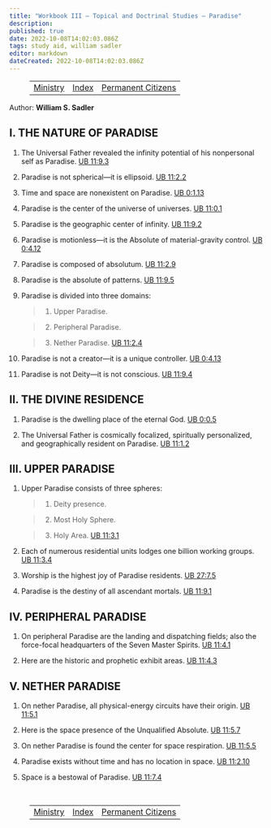 ```yaml
---
title: "Workbook III — Topical and Doctrinal Studies — Paradise"
description: 
published: true
date: 2022-10-08T14:02:03.086Z
tags: study aid, william sadler
editor: markdown
dateCreated: 2022-10-08T14:02:03.086Z
---
```


<figure class="table chapter-navigator">
	<table>
		<tbody>
		<tr>
			<td><a href="/en/William_S_Sadler/Workbook_3_Topical_and_Doctrinal_Studies/Ministry">Ministry</a></td>
			<td><a href="/en/William_S_Sadler/Workbook_3_Topical_and_Doctrinal_Studies/Index">Index</a></td>
			<td><a href="/en/William_S_Sadler/Workbook_3_Topical_and_Doctrinal_Studies/Permanent_Citizens">Permanent Citizens</a></td>
		</tr>
		</tbody>
	</table>
</figure>

Author: **William S. Sadler**

## I. THE NATURE OF PARADISE

1. The Universal Father revealed the infinity potential of his nonpersonal self as Paradise. [UB 11:9.3](/en/The_Urantia_Book/11#p9_3)

2. Paradise is not spherical—it is ellipsoid. [UB 11:2.2](/en/The_Urantia_Book/11#p2_2)

3. Time and space are nonexistent on Paradise. [UB 0:1.13](/en/The_Urantia_Book/0#p1_13)

4. Paradise is the center of the universe of universes. [UB 11:0.1](/en/The_Urantia_Book/11#p0_1)

5. Paradise is the geographic center of infinity. [UB 11:9.2](/en/The_Urantia_Book/11#p9_2)

6. Paradise is motionless—it is the Absolute of material-gravity control. [UB 0:4.12](/en/The_Urantia_Book/0#p4_12)

7. Paradise is composed of absolutum. [UB 11:2.9](/en/The_Urantia_Book/11#p2_9)

8. Paradise is the absolute of patterns. [UB 11:9.5](/en/The_Urantia_Book/11#p9_5)

9. Paradise is divided into three domains:

	> 1. Upper Paradise.

	> 2. Peripheral Paradise.

	> 3. Nether Paradise. [UB 11:2.4](/en/The_Urantia_Book/11#p2_4)

10. Paradise is not a creator—it is a unique controller. [UB 0:4.13](/en/The_Urantia_Book/0#p4_13)

11. Paradise is not Deity—it is not conscious. [UB 11:9.4](/en/The_Urantia_Book/11#p9_4)

## II. THE DIVINE RESIDENCE

1. Paradise is the dwelling place of the eternal God. [UB 0:0.5](/en/The_Urantia_Book/0#p0_5)

2. The Universal Father is cosmically focalized, spiritually personalized, and geographically resident on Paradise. [UB 11:1.2](/en/The_Urantia_Book/11#p1_2)

## III. UPPER PARADISE

1. Upper Paradise consists of three spheres:

	> 1. Deity presence.

	> 2. Most Holy Sphere.

	> 3. Holy Area. [UB 11:3.1](/en/The_Urantia_Book/11#p3_1)

2. Each of numerous residential units lodges one billion working groups. [UB 11:3.4](/en/The_Urantia_Book/11#p3_4)

3. Worship is the highest joy of Paradise residents. [UB 27:7.5](/en/The_Urantia_Book/27#p7_5)

4. Paradise is the destiny of all ascendant mortals. [UB 11:9.1](/en/The_Urantia_Book/11#p9_1)

## IV. PERIPHERAL PARADISE

1. On peripheral Paradise are the landing and dispatching fields; also the force-focal headquarters of the Seven Master Spirits. [UB 11:4.1](/en/The_Urantia_Book/11#p4_1)

2. Here are the historic and prophetic exhibit areas. [UB 11:4.3](/en/The_Urantia_Book/11#p4_3)

## V. NETHER PARADISE

1. On nether Paradise, all physical-energy circuits have their origin. [UB 11:5.1](/en/The_Urantia_Book/11#p5_1)

2. Here is the space presence of the Unqualified Absolute. [UB 11:5.7](/en/The_Urantia_Book/11#p5_7)

3. On nether Paradise is found the center for space respiration. [UB 11:5.5](/en/The_Urantia_Book/11#p5_5)

4. Paradise exists without time and has no location in space. [UB 11:2.10](/en/The_Urantia_Book/11#p2_10)

5. Space is a bestowal of Paradise. [UB 11:7.4](/en/The_Urantia_Book/11#p7_4)


<br>

<figure class="table chapter-navigator">
	<table>
		<tbody>
		<tr>
			<td><a href="/en/William_S_Sadler/Workbook_3_Topical_and_Doctrinal_Studies/Ministry">Ministry</a></td>
			<td><a href="/en/William_S_Sadler/Workbook_3_Topical_and_Doctrinal_Studies/Index">Index</a></td>
			<td><a href="/en/William_S_Sadler/Workbook_3_Topical_and_Doctrinal_Studies/Permanent_Citizens">Permanent Citizens</a></td>
		</tr>
		</tbody>
	</table>
</figure>